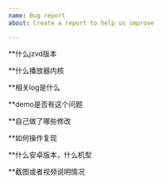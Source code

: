 ```yaml
---
name: Bug report
about: Create a report to help us improve

---
```


**什么jzvd版本

**什么播放器内核

**相关log是什么

**demo是否有这个问题

**自己做了哪些修改

**如何操作复现

**什么安卓版本，什么机型

**截图或者视频说明情况
